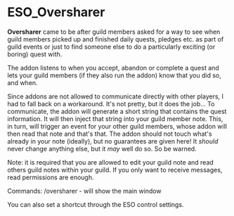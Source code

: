 # ESO_Oversharer

**Oversharer** came to be after guild members asked for a way to see when guild members picked up and finished daily quests, pledges etc. as part of guild events or just to find someone else to do a particularly exciting (or boring) quest with.

The addon listens to when you accept, abandon or complete a quest and lets your guild members (if they also run the addon) know that you did so, and when.

Since addons are not allowed to communicate directly with other players, I had to fall back on a workaround. It's not pretty, but it does the job...
To communicate, the addon will generate a short string that contains the quest information. It will then inject that string into your guild member note. This, in turn, will trigger an event for your other guild members, whose addon will then read that note and that's that.
The addon should not touch what's already in your note (ideally), but no guarantees are given here! It _should_ never change anything else, but it _may_ well do so. So be warned.

Note: it is required that you are allowed to edit your guild note and read others guild notes within your guild. If you only want to receive messages, read permissions are enough.

Commands:
/oversharer - will show the main window

You can also set a shortcut through the ESO control settings.
